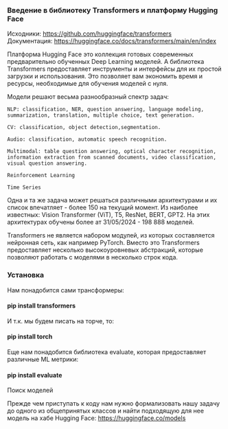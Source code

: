 ### Введение в библиотеку Transformers и платформу Hugging Face

Исходники: https://github.com/huggingface/transformers <br>
Документация: https://huggingface.co/docs/transformers/main/en/index

Платформа Hugging Face это коллекция готовых современных предварительно обученных Deep Learning моделей. А библиотека Transformers предоставляет инструменты и интерфейсы для их простой загрузки и использования. Это позволяет вам экономить время и ресурсы, необходимые для обучения моделей с нуля.

Модели решают весьма разнообразный спектр задач:

    NLP: classification, NER, question answering, language modeling, summarization, translation, multiple choice, text generation.

    CV: classification, object detection,segmentation.

    Audio: classification, automatic speech recognition.

    Multimodal: table question answering, optical character recognition, information extraction from scanned documents, video classification, visual question answering.

    Reinforcement Learning

    Time Series

Одна и та же задача может решаться различными архитектурами и их список впечатляет - более 150 на текущий момент. Из наиболее известных: Vision Transformer (ViT), T5, ResNet, BERT, GPT2. На этих архитектурах обучены более ат 31/05/2024 - 198 888 моделей.

Transformers не является набором модулей, из которых составляется нейронная сеть, как например PyTorch. Вместо это Transformers предоставляет несколько высокоуровневых абстракций, которые позволяют работать с моделями в несколько строк кода.

### Установка

Нам понадобится сами трансформеры:

#### pip install transformers

И т.к. мы будем писать на торче, то:

#### pip install torch

Еще нам понадобится библиотека evaluate, которая предоставляет различные ML метрики:

#### pip install evaluate

Поиск моделей

Прежде чем приступать к коду нам нужно формализовать нашу задачу до одного из общепринятых классов и найти подходящую для нее модель на хабе Hugging Face: https://huggingface.co/models